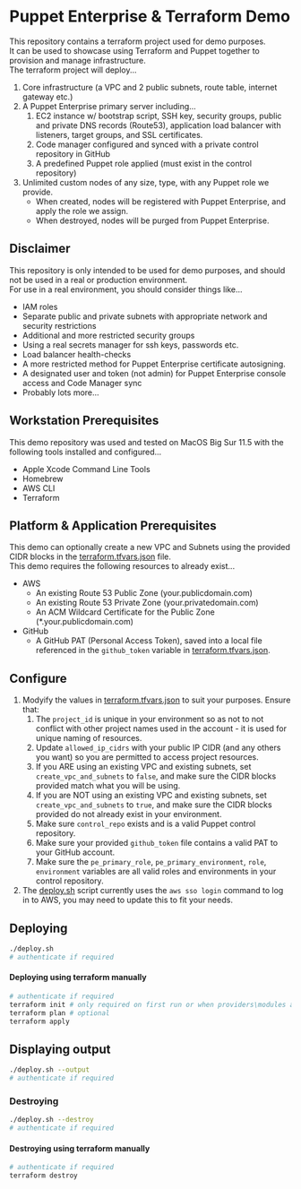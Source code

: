 # Puppet Enterprise & Terraform Demo

This repository contains a terraform project used for demo purposes.  
It can be used to showcase using Terraform and Puppet together to provision and manage infrastructure.  
The terraform project will deploy...  
1. Core infrastructure (a VPC and 2 public subnets, route table, internet gateway etc.)
1. A Puppet Enterprise primary server including...
	1. EC2 instance w/ bootstrap script, SSH key, security groups, public and private DNS records (Route53), application load balancer with listeners, target groups, and SSL certificates.
	1. Code manager configured and synced with a private control repository in GitHub
	1. A predefined Puppet role applied (must exist in the control repository)
1. Unlimited custom nodes of any size, type, with any Puppet role we provide.
	- When created, nodes will be registered with Puppet Enterprise, and apply the role we assign.
	- When destroyed, nodes will be purged from Puppet Enterprise.

## Disclaimer

This repository is only intended to be used for demo purposes, and should not be used in a real or production environment.  
For use in a real environment, you should consider things like...  
- IAM roles
- Separate public and private subnets with appropriate network and security restrictions
- Additional and more restricted security groups
- Using a real secrets manager for ssh keys, passwords etc.
- Load balancer health-checks
- A more restricted method for Puppet Enterprise certificate autosigning.
- A designated user and token (not admin) for Puppet Enterprise console access and Code Manager sync
- Probably lots more...

## Workstation Prerequisites

This demo repository was used and tested on MacOS Big Sur 11.5 with the following tools installed and configured...
- Apple Xcode Command Line Tools
- Homebrew
- AWS CLI
- Terraform

## Platform & Application Prerequisites

This demo can optionally create a new VPC and Subnets using the provided CIDR blocks in the [terraform.tfvars.json](terraform.tfvars.json) file.  
This demo requires the following resources to already exist...  
- AWS
	- An existing Route 53 Public Zone (your.publicdomain.com)
	- An existing Route 53 Private Zone (your.privatedomain.com)
	- An ACM Wildcard Certificate for the Public Zone (*.your.publicdomain.com)
- GitHub
	- A GitHub PAT (Personal Access Token), saved into a local file referenced in the `github_token` variable in [terraform.tfvars.json](terraform.tfvars.json).

## Configure

1. Modyify the values in [terraform.tfvars.json](terraform.tfvars.json) to suit your purposes. Ensure that:
	1. The `project_id` is unique in your environment so as not to not conflict with other project names used in the account - it is used for unique naming of resources.
  	1. Update `allowed_ip_cidrs` with your public IP CIDR (and any others you want) so you are permitted to access project resources.
	1. If you ARE using an existing VPC and existing subnets, set `create_vpc_and_subnets` to `false`, and make sure the CIDR blocks provided match what you will be using.
	1. If you are NOT using an existing VPC and existing subnets, set `create_vpc_and_subnets` to `true`, and make sure the CIDR blocks provided do not already exist in your environment.
	1. Make sure `control_repo` exists and is a valid Puppet control repository.
	1. Make sure your provided `github_token` file contains a valid PAT to your GitHub account.
	1. Make sure the `pe_primary_role`, `pe_primary_environment`, `role`, `environment` variables are all valid roles and environments in your control repository.
1. The [deploy.sh](deploy.sh) script currently uses the `aws sso login` command to log in to AWS, you may need to update this to fit your needs.

## Deploying

```sh
./deploy.sh
# authenticate if required
```

#### Deploying using terraform manually

```sh
# authenticate if required
terraform init # only required on first run or when providers\modules are added\updated
terraform plan # optional
terraform apply
```

## Displaying output

```sh
./deploy.sh --output
# authenticate if required
```

### Destroying

```sh
./deploy.sh --destroy
# authenticate if required
```

#### Destroying using terraform manually

```sh
# authenticate if required
terraform destroy
```
